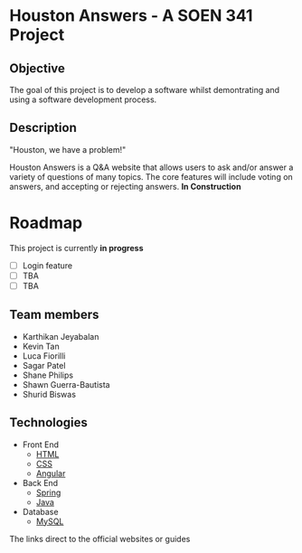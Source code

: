 # Houston Answers - A SOEN 341 Project
## Objective
The goal of this project is to develop a software whilst demontrating and using a software development process. 
## Description
"Houston, we have a problem!"

Houston Answers is a Q&A website that allows users to ask and/or answer a variety of questions of many topics. The core features will include voting on answers, and accepting or rejecting answers. **In Construction**
# Roadmap
This project is currently **in progress**
- [ ] Login feature
- [ ] TBA
- [ ] TBA
## Team members
* Karthikan Jeyabalan
* Kevin Tan
* Luca Fiorilli
* Sagar Patel
* Shane Philips
* Shawn Guerra-Bautista
* Shurid Biswas
## Technologies
* Front End
  * [HTML](https://www.w3schools.com/html/)
  * [CSS](https://www.w3schools.com/css/)
  * [Angular](https://angular.io)
* Back End
  * [Spring](https://spring.io)
  * [Java](https://www.oracle.com/java/java9.html)
* Database
  * [MySQL](https://www.mysql.com)
  
The links direct to the official websites or guides

